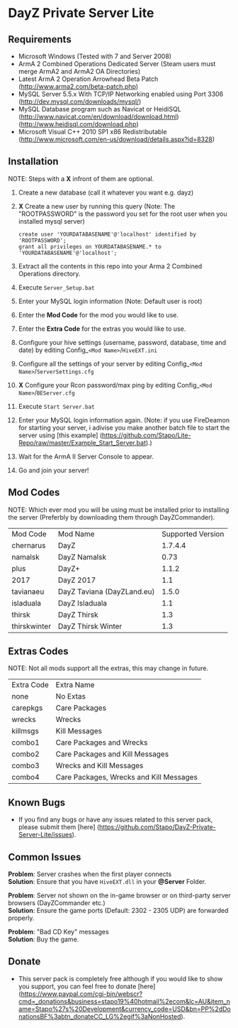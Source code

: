 DayZ Private Server Lite
========================

Requirements
-------------

 - Microsoft Windows (Tested with 7 and Server 2008)
 - ArmA 2 Combined Operations Dedicated Server (Steam users must merge ArmA2 and ArmA2 OA Directories)
 - Latest ArmA 2 Operation Arrowhead Beta Patch (http://www.arma2.com/beta-patch.php)
 - MySQL Server 5.5.x With TCP/IP Networking enabled using Port 3306 (http://dev.mysql.com/downloads/mysql/)
 - MySQL Database program such as Navicat or HeidiSQL (http://www.navicat.com/en/download/download.html) (http://www.heidisql.com/download.php)
 - Microsoft Visual C++ 2010 SP1 x86 Redistributable (http://www.microsoft.com/en-us/download/details.aspx?id=8328)

Installation
------------

 NOTE: Steps with a **X** infront of them are optional.

 1. Create a new database (call it whatever you want e.g. dayz)
 2. **X** Create a new user by running this query (Note: The "ROOTPASSWORD" is the password you set for the root user when you installed mysql server)
 
		create user 'YOURDATABASENAME'@'localhost' identified by 'ROOTPASSWORD';
		grant all privileges on YOURDATABASENAME.* to 'YOURDATABASENAME'@'localhost';
		
 3. Extract all the contents in this repo into your Arma 2 Combined Operations directory.
 4. Execute `Server_Setup.bat`
 5. Enter your MySQL login information (Note: Default user is root)
 6. Enter the **Mod Code** for the mod you would like to use.
 7. Enter the **Extra Code** for the extras you would like to use.
 8. Configure your hive settings (username, password, database, time and date) by editing Config_`<Mod Name>`/`HiveEXT.ini`
 9. Configure all the settings of your server by editing Config_`<Mod Name>`/`ServerSettings.cfg`
 10. **X** Configure your Rcon password/max ping by editing Config_`<Mod Name>`/`BEServer.cfg`
 11. Execute `Start Server.bat`
 12. Enter your MySQL login information again. (Note: if you use FireDeamon for starting your server, i adivise you make another batch file to start the server using [this example] (https://github.com/Stapo/Lite-Repo/raw/master/Example_Start_Server.bat).)
 13. Wait for the ArmA II Server Console to appear.
 14. Go and join your server!
 
Mod Codes
---------

 NOTE: Which ever mod you will be using must be installed prior to installing the server (Preferbly by downloading them through DayZCommander).

<table>
  <tr>
    <td>Mod Code</td><td>Mod Name</td><td>Supported Version</td>
  </tr>
  <tr>
    <td>chernarus</td><td>DayZ</td><td>1.7.4.4</td>
  </tr>
  <tr>
    <td>namalsk</td><td>DayZ Namalsk</td><td>0.73</td>
  </tr>
  <tr>
    <td>plus</td><td>DayZ+</td><td>1.1.2</td>
  </tr>
  <tr>
    <td>2017</td><td>DayZ 2017</td><td>1.1</td>
  </tr>
  <tr>
    <td>tavianaeu</td><td>DayZ Taviana (DayZLand.eu)</td><td>1.5.0</td>
  </tr>
  <tr>
    <td>isladuala</td><td>DayZ Isladuala</td><td>1.1</td>
  </tr>
  <tr>
    <td>thirsk</td><td>DayZ Thirsk</td><td>1.3</td>
  </tr>
  <tr>
    <td>thirskwinter</td><td>DayZ Thirsk Winter</td><td>1.3</td>
  </tr>
</table>

Extras Codes
------------

 NOTE: Not all mods support all the extras, this may change in future.

<table>
  <tr>
    <td>Extra Code</td><td>Extra Name</td>
  </tr>
  <tr>
    <td>none</td><td>No Extas</td>
  </tr>
  <tr>
    <td>carepkgs</td><td>Care Packages</td>
  </tr>
  <tr>
    <td>wrecks</td><td>Wrecks</td>
  </tr>
  <tr>
    <td>killmsgs</td><td>Kill Messages</td>
  </tr>
  <tr>
    <td>combo1</td><td>Care Packages and Wrecks</td>
  </tr>
  <tr>
    <td>combo2</td><td>Care Packages and Kill Messages</td>
  </tr>
  <tr>
    <td>combo3</td><td>Wrecks and Kill Messages</td>
  </tr>
  <tr>
    <td>combo4</td><td>Care Packages, Wrecks and Kill Messages</td>
  </tr>
</table>

Known Bugs
----------

 - If you find any bugs or have any issues related to this server pack, please submit them [here] (https://github.com/Stapo/DayZ-Private-Server-Lite/issues).

Common Issues
-------------

**Problem**: Server crashes when the first player connects	
**Solution**: Ensure that you have `HiveEXT.dll` in your **@Server** Folder.

**Problem**: Server not shown on the in-game browser or on third-party server browsers (DayZCommander etc.)       
**Solution**: Ensure the game ports (Default: 2302 - 2305 UDP) are forwarded properly. 

**Problem**: "Bad CD Key" messages	
**Solution**: Buy the game.

Donate
------

 - This server pack is completely free although if you would like to show you support, you can feel free to donate [here] (https://www.paypal.com/cgi-bin/webscr?cmd=_donations&business=stapo19%40hotmail%2ecom&lc=AU&item_name=Stapo%27s%20Development&currency_code=USD&bn=PP%2dDonationsBF%3abtn_donateCC_LG%2egif%3aNonHosted).
